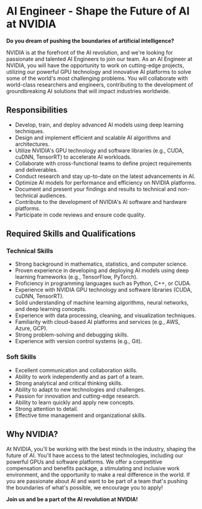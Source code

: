 # AI Engineer - Shape the Future of AI at NVIDIA

**Do you dream of pushing the boundaries of artificial intelligence?**

NVIDIA is at the forefront of the AI revolution, and we're looking for passionate and talented AI Engineers to join our team. As an AI Engineer at NVIDIA, you will have the opportunity to work on cutting-edge projects, utilizing our powerful GPU technology and innovative AI platforms to solve some of the world's most challenging problems. You will collaborate with world-class researchers and engineers, contributing to the development of groundbreaking AI solutions that will impact industries worldwide.

## Responsibilities

*   Develop, train, and deploy advanced AI models using deep learning techniques.
*   Design and implement efficient and scalable AI algorithms and architectures.
*   Utilize NVIDIA's GPU technology and software libraries (e.g., CUDA, cuDNN, TensorRT) to accelerate AI workloads.
*   Collaborate with cross-functional teams to define project requirements and deliverables.
*   Conduct research and stay up-to-date on the latest advancements in AI.
*   Optimize AI models for performance and efficiency on NVIDIA platforms.
*   Document and present your findings and results to technical and non-technical audiences.
*   Contribute to the development of NVIDIA's AI software and hardware platforms.
*   Participate in code reviews and ensure code quality.

## Required Skills and Qualifications

### Technical Skills

*   Strong background in mathematics, statistics, and computer science.
*   Proven experience in developing and deploying AI models using deep learning frameworks (e.g., TensorFlow, PyTorch).
*   Proficiency in programming languages such as Python, C++, or CUDA.
*   Experience with NVIDIA GPU technology and software libraries (CUDA, cuDNN, TensorRT).
*   Solid understanding of machine learning algorithms, neural networks, and deep learning concepts.
*   Experience with data processing, cleaning, and visualization techniques.
*   Familiarity with cloud-based AI platforms and services (e.g., AWS, Azure, GCP).
*   Strong problem-solving and debugging skills.
*   Experience with version control systems (e.g., Git).

### Soft Skills

*   Excellent communication and collaboration skills.
*   Ability to work independently and as part of a team.
*   Strong analytical and critical thinking skills.
*   Ability to adapt to new technologies and challenges.
*   Passion for innovation and cutting-edge research.
*   Ability to learn quickly and apply new concepts.
*   Strong attention to detail.
*   Effective time management and organizational skills.

## Why NVIDIA?

At NVIDIA, you'll be working with the best minds in the industry, shaping the future of AI. You'll have access to the latest technologies, including our powerful GPUs and software platforms. We offer a competitive compensation and benefits package, a stimulating and inclusive work environment, and the opportunity to make a real difference in the world. If you are passionate about AI and want to be part of a team that's pushing the boundaries of what's possible, we encourage you to apply!

**Join us and be a part of the AI revolution at NVIDIA!**